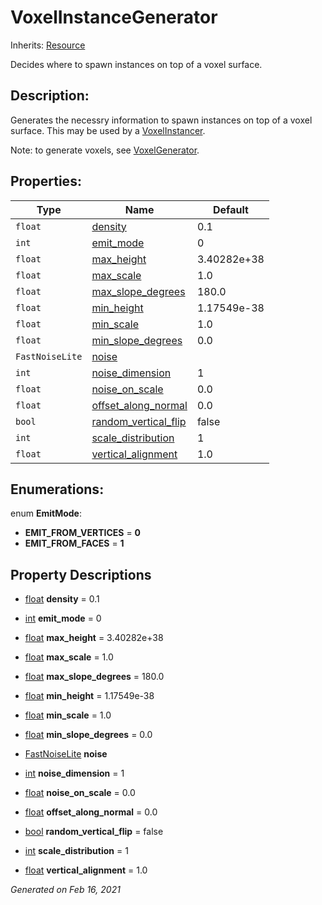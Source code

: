 # VoxelInstanceGenerator

Inherits: [Resource](https://docs.godotengine.org/en/stable/classes/class_resource.html)


Decides where to spawn instances on top of a voxel surface.

## Description: 

Generates the necessry information to spawn instances on top of a voxel surface. This may be used by a [VoxelInstancer](VoxelInstancer.md).

Note: to generate voxels, see [VoxelGenerator](VoxelGenerator.md).

## Properties: 


Type             | Name                                             | Default     
---------------- | ------------------------------------------------ | ------------
`float`          | [density](#i_density)                            | 0.1         
`int`            | [emit_mode](#i_emit_mode)                        | 0           
`float`          | [max_height](#i_max_height)                      | 3.40282e+38 
`float`          | [max_scale](#i_max_scale)                        | 1.0         
`float`          | [max_slope_degrees](#i_max_slope_degrees)        | 180.0       
`float`          | [min_height](#i_min_height)                      | 1.17549e-38 
`float`          | [min_scale](#i_min_scale)                        | 1.0         
`float`          | [min_slope_degrees](#i_min_slope_degrees)        | 0.0         
`FastNoiseLite`  | [noise](#i_noise)                                |             
`int`            | [noise_dimension](#i_noise_dimension)            | 1           
`float`          | [noise_on_scale](#i_noise_on_scale)              | 0.0         
`float`          | [offset_along_normal](#i_offset_along_normal)    | 0.0         
`bool`           | [random_vertical_flip](#i_random_vertical_flip)  | false       
`int`            | [scale_distribution](#i_scale_distribution)      | 1           
`float`          | [vertical_alignment](#i_vertical_alignment)      | 1.0         
<p></p>

## Enumerations: 

enum **EmitMode**: 

- **EMIT_FROM_VERTICES** = **0**
- **EMIT_FROM_FACES** = **1**


## Property Descriptions

- [float](https://docs.godotengine.org/en/stable/classes/class_float.html)<span id="i_density"></span> **density** = 0.1


- [int](https://docs.godotengine.org/en/stable/classes/class_int.html)<span id="i_emit_mode"></span> **emit_mode** = 0


- [float](https://docs.godotengine.org/en/stable/classes/class_float.html)<span id="i_max_height"></span> **max_height** = 3.40282e+38


- [float](https://docs.godotengine.org/en/stable/classes/class_float.html)<span id="i_max_scale"></span> **max_scale** = 1.0


- [float](https://docs.godotengine.org/en/stable/classes/class_float.html)<span id="i_max_slope_degrees"></span> **max_slope_degrees** = 180.0


- [float](https://docs.godotengine.org/en/stable/classes/class_float.html)<span id="i_min_height"></span> **min_height** = 1.17549e-38


- [float](https://docs.godotengine.org/en/stable/classes/class_float.html)<span id="i_min_scale"></span> **min_scale** = 1.0


- [float](https://docs.godotengine.org/en/stable/classes/class_float.html)<span id="i_min_slope_degrees"></span> **min_slope_degrees** = 0.0


- [FastNoiseLite](FastNoiseLite.md)<span id="i_noise"></span> **noise**


- [int](https://docs.godotengine.org/en/stable/classes/class_int.html)<span id="i_noise_dimension"></span> **noise_dimension** = 1


- [float](https://docs.godotengine.org/en/stable/classes/class_float.html)<span id="i_noise_on_scale"></span> **noise_on_scale** = 0.0


- [float](https://docs.godotengine.org/en/stable/classes/class_float.html)<span id="i_offset_along_normal"></span> **offset_along_normal** = 0.0


- [bool](https://docs.godotengine.org/en/stable/classes/class_bool.html)<span id="i_random_vertical_flip"></span> **random_vertical_flip** = false


- [int](https://docs.godotengine.org/en/stable/classes/class_int.html)<span id="i_scale_distribution"></span> **scale_distribution** = 1


- [float](https://docs.godotengine.org/en/stable/classes/class_float.html)<span id="i_vertical_alignment"></span> **vertical_alignment** = 1.0


_Generated on Feb 16, 2021_
